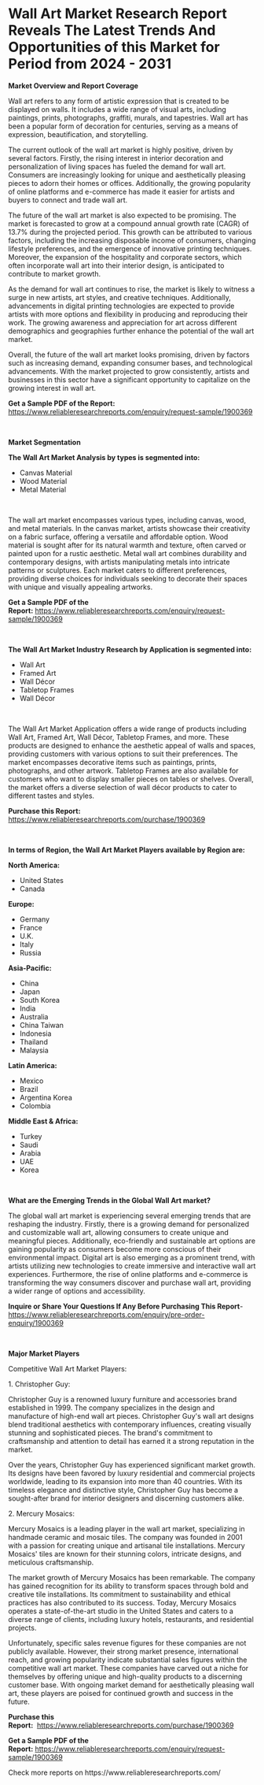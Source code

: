 <p><h1>Wall Art Market Research Report Reveals The Latest Trends And Opportunities of this Market for Period from 2024 - 2031</h1></p><p><strong>Market Overview and Report Coverage</strong></p>
<p><p>Wall art refers to any form of artistic expression that is created to be displayed on walls. It includes a wide range of visual arts, including paintings, prints, photographs, graffiti, murals, and tapestries. Wall art has been a popular form of decoration for centuries, serving as a means of expression, beautification, and storytelling.</p><p>The current outlook of the wall art market is highly positive, driven by several factors. Firstly, the rising interest in interior decoration and personalization of living spaces has fueled the demand for wall art. Consumers are increasingly looking for unique and aesthetically pleasing pieces to adorn their homes or offices. Additionally, the growing popularity of online platforms and e-commerce has made it easier for artists and buyers to connect and trade wall art.</p><p>The future of the wall art market is also expected to be promising. The market is forecasted to grow at a compound annual growth rate (CAGR) of 13.7% during the projected period. This growth can be attributed to various factors, including the increasing disposable income of consumers, changing lifestyle preferences, and the emergence of innovative printing techniques. Moreover, the expansion of the hospitality and corporate sectors, which often incorporate wall art into their interior design, is anticipated to contribute to market growth.</p><p>As the demand for wall art continues to rise, the market is likely to witness a surge in new artists, art styles, and creative techniques. Additionally, advancements in digital printing technologies are expected to provide artists with more options and flexibility in producing and reproducing their work. The growing awareness and appreciation for art across different demographics and geographies further enhance the potential of the wall art market.</p><p>Overall, the future of the wall art market looks promising, driven by factors such as increasing demand, expanding consumer bases, and technological advancements. With the market projected to grow consistently, artists and businesses in this sector have a significant opportunity to capitalize on the growing interest in wall art.</p></p>
<p><strong>Get a Sample PDF of the Report:</strong> <a href="https://www.reliableresearchreports.com/enquiry/request-sample/1900369">https://www.reliableresearchreports.com/enquiry/request-sample/1900369</a></p>
<p>&nbsp;</p>
<p><strong>Market Segmentation</strong></p>
<p><strong>The Wall Art Market Analysis by types is segmented into:</strong></p>
<p><ul><li>Canvas Material</li><li>Wood Material</li><li>Metal Material</li></ul></p>
<p>&nbsp;</p>
<p><p>The wall art market encompasses various types, including canvas, wood, and metal materials. In the canvas market, artists showcase their creativity on a fabric surface, offering a versatile and affordable option. Wood material is sought after for its natural warmth and texture, often carved or painted upon for a rustic aesthetic. Metal wall art combines durability and contemporary designs, with artists manipulating metals into intricate patterns or sculptures. Each market caters to different preferences, providing diverse choices for individuals seeking to decorate their spaces with unique and visually appealing artworks.</p></p>
<p><strong>Get a Sample PDF of the Report:</strong>&nbsp;<a href="https://www.reliableresearchreports.com/enquiry/request-sample/1900369">https://www.reliableresearchreports.com/enquiry/request-sample/1900369</a></p>
<p>&nbsp;</p>
<p><strong>The Wall Art Market Industry Research by Application is segmented into:</strong></p>
<p><ul><li>Wall Art</li><li>Framed Art</li><li>Wall Décor</li><li>Tabletop Frames</li><li>Wall Décor</li></ul></p>
<p>&nbsp;</p>
<p><p>The Wall Art Market Application offers a wide range of products including Wall Art, Framed Art, Wall Décor, Tabletop Frames, and more. These products are designed to enhance the aesthetic appeal of walls and spaces, providing customers with various options to suit their preferences. The market encompasses decorative items such as paintings, prints, photographs, and other artwork. Tabletop Frames are also available for customers who want to display smaller pieces on tables or shelves. Overall, the market offers a diverse selection of wall décor products to cater to different tastes and styles.</p></p>
<p><strong>Purchase this Report:</strong>&nbsp; <a href="https://www.reliableresearchreports.com/purchase/1900369">https://www.reliableresearchreports.com/purchase/1900369</a></p>
<p>&nbsp;</p>
<p><strong>In terms of Region, the Wall Art Market Players available by Region are:</strong></p>
<p>
    <p> <strong> North America: </strong>
        <ul>
            <li>United States</li>
            <li>Canada</li>
        </ul>
        </p> 
    <p> <strong> Europe: </strong>
        <ul>
            <li>Germany</li>
            <li>France</li>
            <li>U.K.</li>
            <li>Italy</li>
            <li>Russia</li>
        </ul>
        </p> 
    <p> <strong> Asia-Pacific: </strong>
        <ul>
            <li>China</li>
            <li>Japan</li>
            <li>South Korea</li>
            <li>India</li>
            <li>Australia</li>
            <li>China Taiwan</li>
            <li>Indonesia</li>
            <li>Thailand</li>
            <li>Malaysia</li>
        </ul>
        </p> 
    <p> <strong> Latin America: </strong>
        <ul>
            <li>Mexico</li>
            <li>Brazil</li>
            <li>Argentina Korea</li>
            <li>Colombia</li>
        </ul>
        </p> 
    <p> <strong> Middle East & Africa: </strong>
        <ul>
            <li>Turkey</li>
            <li>Saudi</li>
            <li>Arabia</li>
            <li>UAE</li>
            <li>Korea</li>
        </ul>
    </p>
    </p>
<p>&nbsp;</p>
<p><strong>What are the Emerging Trends in the Global Wall Art market?</strong></p>
<p><p>The global wall art market is experiencing several emerging trends that are reshaping the industry. Firstly, there is a growing demand for personalized and customizable wall art, allowing consumers to create unique and meaningful pieces. Additionally, eco-friendly and sustainable art options are gaining popularity as consumers become more conscious of their environmental impact. Digital art is also emerging as a prominent trend, with artists utilizing new technologies to create immersive and interactive wall art experiences. Furthermore, the rise of online platforms and e-commerce is transforming the way consumers discover and purchase wall art, providing a wider range of options and accessibility.</p></p>
<p><strong>Inquire or Share Your Questions If Any Before Purchasing This Report</strong>- <a href="https://www.reliableresearchreports.com/enquiry/pre-order-enquiry/1900369">https://www.reliableresearchreports.com/enquiry/pre-order-enquiry/1900369</a></p>
<p>&nbsp;</p>
<p><strong>Major Market Players</strong></p>
<p><p>Competitive Wall Art Market Players:</p><p>1. Christopher Guy:</p><p>Christopher Guy is a renowned luxury furniture and accessories brand established in 1999. The company specializes in the design and manufacture of high-end wall art pieces. Christopher Guy's wall art designs blend traditional aesthetics with contemporary influences, creating visually stunning and sophisticated pieces. The brand's commitment to craftsmanship and attention to detail has earned it a strong reputation in the market.</p><p>Over the years, Christopher Guy has experienced significant market growth. Its designs have been favored by luxury residential and commercial projects worldwide, leading to its expansion into more than 40 countries. With its timeless elegance and distinctive style, Christopher Guy has become a sought-after brand for interior designers and discerning customers alike.</p><p>2. Mercury Mosaics:</p><p>Mercury Mosaics is a leading player in the wall art market, specializing in handmade ceramic and mosaic tiles. The company was founded in 2001 with a passion for creating unique and artisanal tile installations. Mercury Mosaics' tiles are known for their stunning colors, intricate designs, and meticulous craftsmanship.</p><p>The market growth of Mercury Mosaics has been remarkable. The company has gained recognition for its ability to transform spaces through bold and creative tile installations. Its commitment to sustainability and ethical practices has also contributed to its success. Today, Mercury Mosaics operates a state-of-the-art studio in the United States and caters to a diverse range of clients, including luxury hotels, restaurants, and residential projects.</p><p>Unfortunately, specific sales revenue figures for these companies are not publicly available. However, their strong market presence, international reach, and growing popularity indicate substantial sales figures within the competitive wall art market. These companies have carved out a niche for themselves by offering unique and high-quality products to a discerning customer base. With ongoing market demand for aesthetically pleasing wall art, these players are poised for continued growth and success in the future.</p></p>
<p><strong>Purchase this Report:</strong>&nbsp;&nbsp;<a href="https://www.reliableresearchreports.com/purchase/1900369">https://www.reliableresearchreports.com/purchase/1900369</a></p>
<p></p>
<p><strong>Get a Sample PDF of the Report:</strong>&nbsp;<a href="https://www.reliableresearchreports.com/enquiry/request-sample/1900369">https://www.reliableresearchreports.com/enquiry/request-sample/1900369</a></p>
<p>Check more reports on https://www.reliableresearchreports.com/</p>